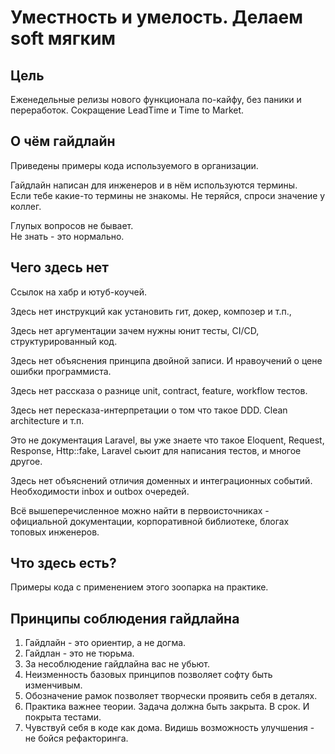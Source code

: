 # Уместность и умелость. Делаем soft мягким

## Цель

Еженедельные релизы нового функционала по-кайфу, без паники и переработок.
Сокращение LeadTime и Time to Market.

## О чём гайдлайн

Приведены примеры кода используемого в организации.

Гайдлайн написан для инженеров и в нём используются термины.   
Если тебе какие-то термины не знакомы.
Не теряйся, спроси значение у коллег.

Глупых вопросов не бывает.  
Не знать - это нормально.


## Чего здесь нет

Ссылок на хабр и ютуб-коучей.

Здесь нет инструкций как установить гит, докер, композер и т.п.,

Здесь нет аргументации зачем нужны юнит тесты, CI/CD, структурированный код. 

Здесь нет объяснения принципа двойной записи. И нравоучений о цене ошибки программиста.

Здесь нет рассказа о разнице unit, contract, feature, workflow тестов.

Здесь нет пересказа-интерпретации о том что такое DDD. Clean architecture и т.п. 

Это не документация Laravel, вы уже знаете что такое Eloquent, Request, Response, Http::fake, Laravel сьюит для написания тестов,  и многое другое. 

Здесь нет объяснений отличия доменных и интеграционных событий. Необходимости inbox и outbox очередей.

Всё вышеперечисленное можно найти в первоисточниках - официальной документации, корпоративной библиотеке, блогах топовых инженеров.

## Что здесь есть?

Примеры кода с применением этого зоопарка на практике. 
 

## Принципы соблюдения гайдлайна

1. Гайдлайн - это ориентир, а не догма.
2. Гайдлан - это не тюрьма.
3. За несоблюдение гайдлайна вас не убьют.
4. Неизменность базовых принципов позволяет софту быть изменчивым.
5. Обозначение рамок позволяет творчески проявить себя в деталях. 
6. Практика важнее теории. Задача должна быть закрыта. В срок. И покрыта тестами. 
7. Чувствуй себя в коде как дома. Видишь возможность улучшения - не бойся рефакторинга.   
